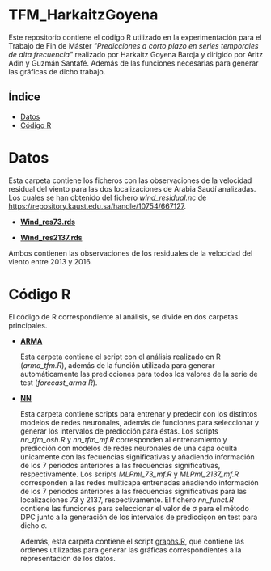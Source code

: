 # TFM_HarkaitzGoyena
Este repositorio contiene el código R utilizado en la experimentación para el Trabajo de Fin de Máster _"Predicciones a corto plazo en series
temporales de alta frecuencia"_ realizado por Harkaitz Goyena Baroja y dirigido por Aritz Adin y Guzmán Santafé. Además de las funciones necesarias para generar las gráficas de dicho trabajo.


## Índice

- [Datos](#Datos)
- [Código R](#CódigoR)

# Datos

Esta carpeta contiene los ficheros con las observaciones de la velocidad residual del viento para las dos localizaciones de Arabia Saudí analizadas. Los cuales se han obtenido del fichero *wind_residual.nc* de https://repository.kaust.edu.sa/handle/10754/667127.

- [**Wind_res73.rds**](https://github.com/spatialstatisticsupna/TFM_HarkaitzGoyena/blob/main/Datos/Wind_res73.rds)
  
- [**Wind_res2137.rds**](https://github.com/spatialstatisticsupna/TFM_HarkaitzGoyena/blob/main/Datos/Wind_res2137.rds)

Ambos contienen las observaciones de los residuales de la velocidad del viento entre 2013 y 2016.

# Código R
El código de R correspondiente al análisis, se divide en dos carpetas principales.

- [**ARMA**](https://github.com/spatialstatisticsupna/TFM_HarkaitzGoyena/blob/main/R/ARMA)

  Esta carpeta contiene el script con el análisis realizado en R (*arma_tfm.R*), además de la función utilizada para generar automáticamente las predicciones para todos los valores de la serie de test (*forecast_arma.R*).
  
- [**NN**](https://github.com/spatialstatisticsupna/TFM_HarkaitzGoyena/blob/main/R/NN)

  Esta carpeta contiene scripts para entrenar y predecir con los distintos modelos de redes neuronales, además de funciones para seleccionar y generar los intervalos de predicción para éstas. Los scripts *nn_tfm_osh.R* y *nn_tfm_mf.R* corresponden al entrenamiento y predicción con modelos de redes neuronales de una capa oculta únicamente con las fecuencias significativas y añadiendo información de los 7 periodos anteriores a las frecuencias significativas, respectivamente. Los scripts *MLPml_73_mf.R* y *MLPml_2137_mf.R* corresponden a las redes multicapa entrenadas añadiendo información de los 7 periodos anteriores a las frecuencias significativas para las localizaciones 73 y 2137, respectivamente. El fichero *nn_funct.R* contiene las funciones para seleccionar el valor de &sigma; para el método DPC junto a la generación de los intervalos de predicciçon en test para dicho &sigma;.
  
  Además, esta carpeta contiene el script [graphs.R](https://github.com/spatialstatisticsupna/TFM_HarkaitzGoyena/blob/main/R/graphs.r), que contiene las órdenes utilizadas para generar las gráficas correspondientes a la representación de los datos.
